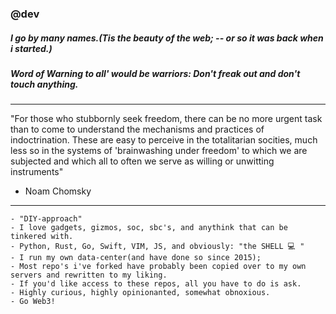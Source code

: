 ### @dev
##### I go by many names.(Tis the beauty of the web; -- or so it was back when i started.)
##### Word of Warning to all' would be warriors: Don't freak out and don't touch anything.

---

"For those who stubbornly seek freedom, there can be no more urgent task than to come to understand the mechanisms and practices of indoctrination. These are easy to perceive in the totalitarian socities, much less so in the systems of 'brainwashing under freedom' to which we are subjected and which all to often we serve as willing or unwitting instruments"

- Noam Chomsky
---

```
- "DIY-approach"
- I love gadgets, gizmos, soc, sbc's, and anythink that can be tinkered with.
- Python, Rust, Go, Swift, VIM, JS, and obviously: "the SHELL 💻 " 
- I run my own data-center(and have done so since 2015);
- Most repo's i've forked have probably been copied over to my own servers and rewritten to my liking.
- If you'd like access to these repos, all you have to do is ask.
- Highly curious, highly opinionanted, somewhat obnoxious.
- Go Web3!
